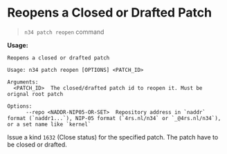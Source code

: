 # Reopens a Closed or Drafted Patch

> `n34 patch reopen` command

**Usage:**
```
Reopens a closed or drafted patch

Usage: n34 patch reopen [OPTIONS] <PATCH_ID>

Arguments:
  <PATCH_ID>  The closed/drafted patch id to reopen it. Must be orignal root patch

Options:
      --repo <NADDR-NIP05-OR-SET>  Repository address in `naddr` format (`naddr1...`), NIP-05 format (`4rs.nl/n34` or `_@4rs.nl/n34`), or a set name like `kernel`
```

Issue a kind `1632` (Close status) for the specified patch. The patch have to
be closed or drafted.


